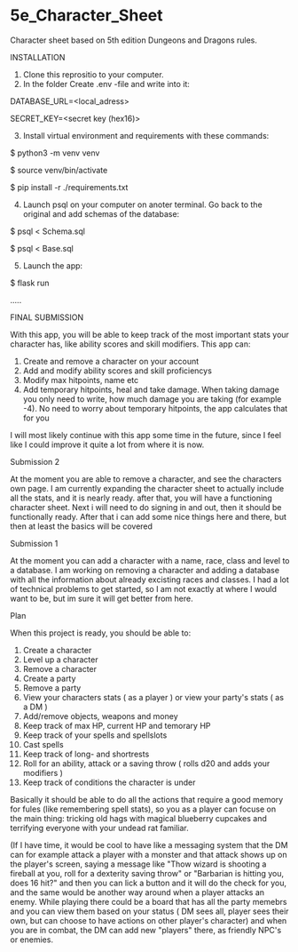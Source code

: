 # 5e_Character_Sheet
Character sheet based on 5th edition Dungeons and Dragons rules.

INSTALLATION
1. Clone this reprositio to your computer.
2. In the folder Create .env -file and write into it:

DATABASE_URL=<local_adress>

SECRET_KEY=<secret key (hex16)>

3. Install virtual environment and requirements with these commands:

$ python3 -m venv venv
  
$ source venv/bin/activate
  
$ pip install -r ./requirements.txt

4. Launch psql on your computer on anoter terminal. Go back to the original and add schemas of the database:

$ psql < Schema.sql
                   
$ psql < Base.sql

5. Launch the app:

$ flask run

.....

FINAL SUBMISSION

With this app, you will be able to keep track of the most important stats your character has, like ability scores and skill modifiers. This app can:

1. Create and remove a character on your account
2. Add and modify ability scores and skill proficiencys
3. Modify max hitpoints, name etc
4. Add temporary hitpoints, heal and take damage. When taking damage you only need to write, how much damage you are taking (for example -4). No need to worry about temporary hitpoints, the app calculates that for you

I will most likely continue with this app some time in the future, since I feel like I could improve it quite a lot from where it is now. 

Submission 2

At the moment you are able to remove a character, and see the characters own page. I am currently expanding the character sheet to actually include all the stats, and it is nearly ready. after that, you will have a functioning character sheet. Next i will need to do signing in and out, then it should be functionally ready. After that i can add some nice things here and there, but then at least the basics will be covered

Submission 1

At the moment you can add a character with a name, race, class and level to a database. I am working on removing a character and adding a database with all the information about already excisting races and classes. I had a lot of technical problems to get started, so I am not exactly at where I would want to be, but im sure it will get better from here.

Plan

When this project is ready, you should be able to:

1. Create a character
2. Level up a character
3. Remove a character
4. Create a party
5. Remove a party
6. View your characters stats ( as a player ) or view your party's stats ( as a DM )
7. Add/remove objects, weapons and money
8. Keep track of max HP, current HP and temorary HP
9. Keep track of your spells and spellslots
10. Cast spells
11. Keep track of long- and shortrests
12. Roll for an ability, attack or a saving throw ( rolls d20 and adds your modifiers )
13. Keep track of conditions the character is under

Basically it should be able to do all the actions that require a good memory for fules (like remembering spell stats), so you as a player can focuse on the main thing: tricking old hags with magical blueberry cupcakes and terrifying everyone with your undead rat familiar.

(If I have time, it would be cool to have like a messaging system that the DM can for example attack a player with a monster and that attack shows up on the player's screen, saying a message like "Thow wizard is shooting a fireball at you, roll for a dexterity saving throw" or "Barbarian is hitting you, does 16 hit?" and then you can lick a button and it will do the check for you, and the same would be another way around when a player attacks an enemy. While playing there could be a board that has all the party memebrs and you can view them based on your status ( DM sees all, player sees their own, but can choose to have actions on other player's character) and when you are in combat, the DM can add new "players" there, as friendly NPC's or enemies.
